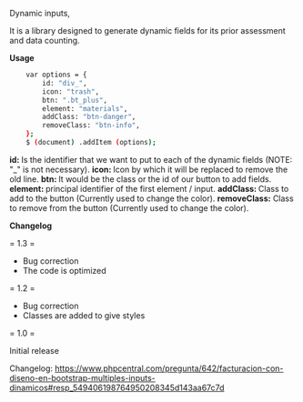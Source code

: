 Dynamic inputs,

It is a library designed to generate dynamic fields for its prior assessment and data counting.

<strong> Usage </strong>

```sh
    var options = {
        id: "div_",
        icon: "trash",
        btn: ".bt_plus",
        element: "materials",
        addClass: "btn-danger",
        removeClass: "btn-info",
    };
    $ (document) .addItem (options);
```
<strong> id: </strong> Is the identifier that we want to put to each of the dynamic fields (NOTE: "_" is not necessary). 
<strong> icon: </strong> Icon by which it will be replaced to remove the old line. 
<strong> btn: </strong> It would be the class or the id of our button to add fields. 
<strong> element: </strong> principal identifier of the first element / input. 
<strong> addClass: </strong> Class to add to the button (Currently used to change the color). 
<strong> removeClass:</strong> Class to remove from the button (Currently used to change the color). 

<strong> Changelog </strong>

= 1.3 =
* Bug correction
* The code is optimized

= 1.2 =

* Bug correction
* Classes are added to give styles

= 1.0 =

Initial release

Changelog: https://www.phpcentral.com/pregunta/642/facturacion-con-diseno-en-bootstrap-multiples-inputs-dinamicos#resp_549406198764950208345d143aa67c7d
